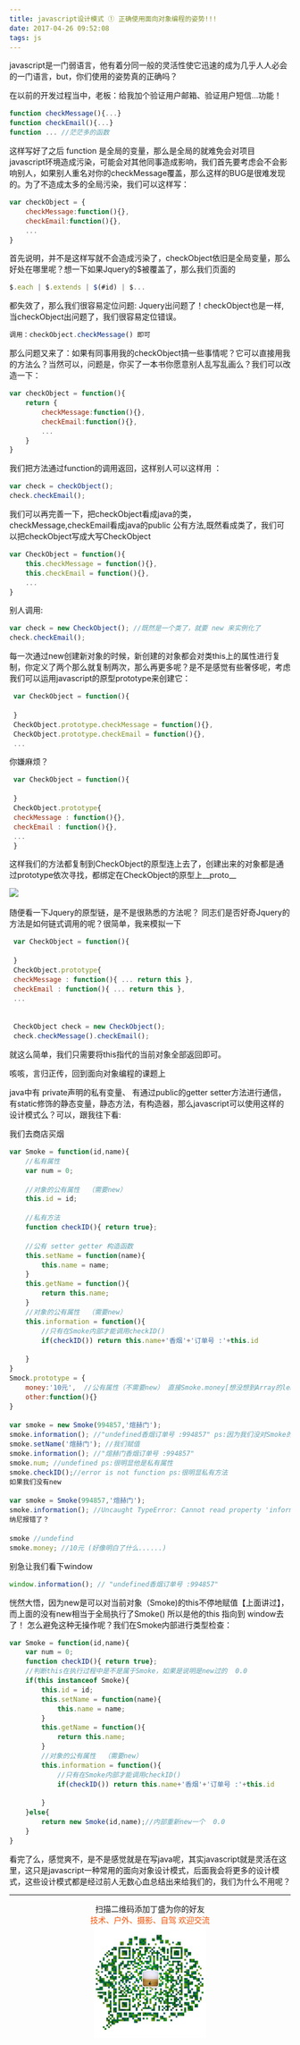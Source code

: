 ```yaml
---
title: javascript设计模式 ① 正确使用面向对象编程的姿势!!!
date: 2017-04-26 09:52:08
tags: js
---
```


javascript是一门弱语言，他有着分同一般的灵活性使它迅速的成为几乎人人必会的一门语言，but，你们使用的姿势真的正确吗？

在以前的开发过程当中，老板：给我加个验证用户邮箱、验证用户短信...功能！

<!--more-->

```js
function checkMessage(){...}
function checkEmail(){...}
function ... //茫茫多的函数
```
这样写好了之后 function 是全局的变量，那么是全局的就难免会对项目javascript环境造成污染，可能会对其他同事造成影响，我们首先要考虑会不会影响别人，如果别人重名对你的checkMessage覆盖，那么这样的BUG是很难发现的。为了不造成太多的全局污染，我们可以这样写：

```js
var checkObject = {
    checkMessage:function(){},
    checkEmail:function(){},
    ...
}
```
首先说明，并不是这样写就不会造成污染了，checkObject依旧是全局变量，那么好处在哪里呢？想一下如果Jquery的$被覆盖了，那么我们页面的


```js
$.each | $.extends | $(#id) | $...
```
都失效了，那么我们很容易定位问题: Jquery出问题了！checkObject也是一样,当checkObject出问题了，我们很容易定位错误。

```js
调用：checkObject.checkMessage() 即可
```

那么问题又来了：如果有同事用我的checkObject搞一些事情呢？它可以直接用我的方法么？当然可以，问题是，你买了一本书你愿意别人乱写乱画么？我们可以改造一下：

```js
var checkObject = function(){
    return {
        checkMessage:function(){},
        checkEmail:function(){},
        ...
    }
}
```
我们把方法通过function的调用返回，这样别人可以这样用 ：

```js
var check = checkObject();
check.checkEmail();
```
我们可以再完善一下，把checkObject看成java的类，checkMessage,checkEmail看成java的public 公有方法,既然看成类了，我们可以把checkObject写成大写CheckObject

```js
var CheckObject = function(){
    this.checkMessage = function(){},
    this.checkEmail = function(){},
    ...
}
```
别人调用:

```js
var check = new CheckObject(); //既然是一个类了，就要 new 来实例化了
check.checkEmail();
```
每一次通过new创建新对象的时候，新创建的对象都会对类this上的属性进行复制，你定义了两个那么就复制两次，那么再更多呢？是不是感觉有些奢侈呢，考虑我们可以运用javascript的原型prototype来创建它：


```js
 var CheckObject = function(){

 }
 CheckObject.prototype.checkMessage = function(){},
 CheckObject.prototype.checkEmail = function(){},
 ...
```

 
你嫌麻烦？


```js
 var CheckObject = function(){

 }
 CheckObject.prototype{
 checkMessage : function(){},
 checkEmail : function(){},
 ...
 }
```

这样我们的方法都复制到CheckObject的原型连上去了，创建出来的对象都是通过prototype依次寻找，都绑定在CheckObject的原型上__proto__

![](https://dn-mhke0kuv.qbox.me/3adc2b183e7a22203dc2)

随便看一下Jquery的原型链，是不是很熟悉的方法呢？
同志们是否好奇Jquery的方法是如何链式调用的呢？很简单，我来模拟一下

```js
 var CheckObject = function(){

 }
 CheckObject.prototype{
 checkMessage : function(){ ... return this },
 checkEmail : function(){ ... return this },
 ...


 CheckObject check = new CheckObject();
 check.checkMessage().checkEmail();
```
就这么简单，我们只需要将this指代的当前对象全部返回即可。

咳咳，言归正传，回到面向对象编程的课题上


java中有 private声明的私有变量、 有通过public的getter setter方法进行通信，有static修饰的静态变量，静态方法，有构造器，那么javascript可以使用这样的设计模式么？可以，跟我往下看:

我们去商店买烟

```js
var Smoke = function(id,name){
    //私有属性
    var num = 0;

    //对象的公有属性  （需要new）
    this.id = id;

    //私有方法
    function checkID(){ return true};

    //公有 setter getter 构造函数
    this.setName = function(name){
        this.name = name;
    }
    this.getName = function(){
        return this.name;
    }
    //对象的公有属性  （需要new）
    this.information = function(){
        //只有在Smoke内部才能调用checkID() 
        if(checkID()) return this.name+'香烟'+'订单号 :'+this.id

    } 
}
Smock.prototype = {
    money:'10元',  //公有属性（不需要new） 直接Smoke.money[想没想到Array的length?]
    other:function(){}
}

var smoke = new Smoke(994857,'煊赫门');
smoke.information(); //"undefined香烟订单号 :994857" ps:因为我们没对Smoke的name属性赋值
smoke.setName('煊赫门'); //我们赋值
smoke.information(); //"煊赫门香烟订单号 :994857"
smoke.num; //undefined ps:很明显他是私有属性
smoke.checkID();//error is not function ps:很明显私有方法
如果我们没有new

var smoke = Smoke(994857,'煊赫门');
smoke.information(); //Uncaught TypeError: Cannot read property 'information' of undefined
纳尼报错了？

smoke //undefind
smoke.money; //10元 (好像明白了什么......)
```
别急让我们看下window

```js
window.information(); // "undefined香烟订单号 :994857"
```
恍然大悟，因为new是可以对当前对象（Smoke)的this不停地赋值【上面讲过】，而上面的没有new相当于全局执行了Smoke() 所以是他的this 指向到 window去了！
怎么避免这种无操作呢？我们在Smoke内部进行类型检查：

```js
var Smoke = function(id,name){
    var num = 0;
    function checkID(){ return true};
    //判断this在执行过程中是不是属于Smoke，如果是说明是new过的  0.0
    if(this instanceof Smoke){ 
        this.id = id;
        this.setName = function(name){
            this.name = name;
        }
        this.getName = function(){
            return this.name;
        }
        //对象的公有属性  （需要new）
        this.information = function(){
            //只有在Smoke内部才能调用checkID() 
            if(checkID()) return this.name+'香烟'+'订单号 :'+this.id

        }
    }else{
        return new Smoke(id,name);//内部重新new一个  0.0
    }
}
```
看完了么，感觉爽不，是不是感觉就是在写java呢，其实javascript就是灵活在这里，这只是javascript一种常用的面向对象设计模式，后面我会将更多的设计模式，这些设计模式都是经过前人无数心血总结出来给我们的，我们为什么不用呢？

-------

<div  align=center>
    <center> 扫描二维码添加丁盛为你的好友</center ><center><font color=#f75000 size=>技术、户外、摄影、自驾 欢迎交流</font><center><img width='40%' align='center' src='/uploads/wechat-qcode.jpg
'>
</div>

